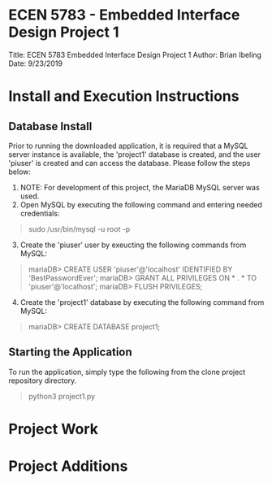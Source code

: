 # ECEN 5783 - Embedded Interface Design Project 1
Title: ECEN 5783 Embedded Interface Design Project 1
Author: Brian Ibeling
Date: 9/23/2019

# Install and Execution Instructions
## Database Install
Prior to running the downloaded application, it is required that a MySQL server instance is available, the 'project1' database is created, and the user 'piuser' is created and can access the database. Please follow the steps below:

1. NOTE: For development of this project, the MariaDB MySQL server was used.
2. Open MySQL by executing the following command and entering needed credentials:
> sudo /usr/bin/mysql -u root -p
3. Create the 'piuser' user by exeucting the following commands from MySQL:
> mariaDB> CREATE USER 'piuser'@'localhost' IDENTIFIED BY 'BestPasswordEver';
> mariaDB> GRANT ALL PRIVILEGES ON * . * TO 'piuser'@'localhost';
> mariaDB> FLUSH PRIVILEGES;
4. Create the 'project1' database by executing the following command from MySQL:
> mariaDB> CREATE DATABASE project1;

## Starting the Application
To run the application, simply type the following from the clone project repository directory.
> python3 project1.py


# Project Work


# Project Additions


